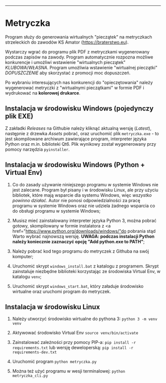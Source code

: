 ---

# Metryczka

Program służy do generowania wirtualnych "pieczątek" na metryczkach strzeleckich do zawodów
KS Amator (<a href="https://braterstwo.eu" target="_blank">https://braterstwo.eu</a>).

Wystarczy wgrać do programu plik PDF z metryczkami wygenerowany podczas zapisów na zawody.
Program automatycznie rozpozna możliwe konkurencje i umożliwi wstawienie "wirtualnych pieczątek" *KLUBOWA*/*WŁASNA*. Program umożliwia wstawienie "wirtualnej pieczątki" *DOPUSZCZENIE* aby skorzystać z promocji moc dopuszczeń.

Po wybraniu interesujących nas konkurencji do "opieczętowania" należy wygenerować metryczki z "wirtualnymi pieczątkami" w formie PDF i wydrukować na **kolorowej drukarce**.

## Instalacja w środowisku Windows (pojedynczy plik EXE)

Z zakładki *Releases* na Githubie należy kliknąć aktualną wersję (*Latest*), następnie z drzewka *Assets* pobrać, oraz uruchomić plik ``metryczka.exe`` - to jest skompilowane archiwum zawierające program, interpreter języka Python oraz m.in. biblioteki Qt6.
Plik wynikowy został wygenerowany przy pomocy narzędzia ``pyinstaller``.

## Instalacja w środowisku Windows (Python + Virtual Env)

1. Co do zasady używanie niniejszego programu w systemie Windows nie jest zalecane. Program był pisany i w środowisku Linux, ale przy użyciu bibliotek, które mają wsparcie dla systemu Windows, więc *wszystko powinno działać*.
Autor nie ponosi odpowiedzialności za pracę programu w systemie Windows oraz nie udziela żadnego wsparcia co do obsługi programu w systemie Windows;

1. Musisz mieć zainstalowany interpreter języka Python 3, można pobrać gotowy, skompilowany w formie instalatora z <a href="https://www.python.org/downloads/windows/"do pobrania stąd</a> Warto wybrać najnowszą wersję. **UWAGA: podczas instalacji Python należy koniecznie zaznaczyć opcję "Add python.exe to PATH"**;

1. Należy pobrać kod tego programu do metryczek z Githuba na swój komputer;

1. Uruchomić skrypt ``windows_install.bat`` z katalogu z programem. Skrypt zainstaluje niezbędne biblioteki korzystając ze środowiska Virtual Env, w katalogu ``venv``;

1. Uruchomić skrypt ``windows_start.bat``, który załaduje środowisko wirtualne oraz uruchomi program do metryczek.

## Instalacja w środowisku Linux

1. Należy utworzyć środowisko wirtualne do pythona 3:
``python 3 -m venv venv``

1. Aktywować środowisko Virtual Env
``source venv/bin/activate``

1. Zainstalować zależności przy pomocy PIP-a:
``pip install -r requirements.txt``
lub wersję deweloperską:
``pip install -r requirements-dev.txt``

1. Uruchomić program
``python metryczka.py``

1. Można też użyć programu w wesji terminalowej:
``python metryczka_cli.py``
